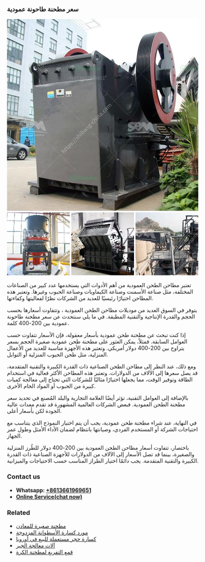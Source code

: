 <h3>سعر مطحنة طاحونة عمودية</h3><img src='1701852280.jpg' alt=''><p>تعتبر مطاحن الطحن العمودية من أهم الأدوات التي يستخدمها عدد كبير من الصناعات المختلفة، مثل صناعة الأسمنت وصناعة الكيماويات وصناعة الحبوب وغيرها. وتعتبر هذه المطاحن اختيارًا رئيسيًا للعديد من الشركات نظرًا لفعاليتها وكفاءتها.</p><p>يتوفر في السوق العديد من موديلات مطاحن الطحن العمودية ، وتتفاوت أسعارها بحسب الحجم والقدرة الإنتاجية والتقنية المطبقة. في ما يلي سنتحدث عن سعر مطحنة طاحونة عمودية بين 200-400 كلمة.</p><p>إذا كنت تبحث عن مطحنة طحن عمودية بأسعار معقولة، فإن الأسعار تتفاوت حسب العوامل السابقة. فمثلاً، يمكن العثور على مطحنة طحن عمودية صغيرة الحجم بسعر يتراوح بين 200-400 دولار أمريكي. وتعتبر هذه الأجهزة مناسبة للعديد من الأعمال المنزلية، مثل طحن الحبوب المنزلية أو التوابل.</p><p>ومع ذلك، عند النظر إلى مطاحن الطحن الصناعية ذات القدرة الكبيرة والتقنية المتقدمة، قد يصل سعرها إلى الآلاف من الدولارات. وتعتبر هذه المطاحن الأكثر فعالية في استخدام الطاقة وتوفير الوقت، مما يجعلها اختيارًا مثاليًا للشركات التي تحتاج إلى معالجة كميات كبيرة من الحبوب أو المواد الخام الأخرى.</p><p>بالإضافة إلى العوامل التقنية، تؤثر أيضًا العلامة التجارية والبلد المُصنع في تحديد سعر مطحنة الطحن العمودية. فبعض الشركات العالمية المشهورة قد تقدم معدات عالية الجودة لكن بأسعار أعلى.</p><p>في النهاية، عند شراء مطحنة طحن عمودية، يجب أن يتم اختيار النموذج الذي يتناسب مع احتياجات الشركة أو المستخدم الفردي، وصيانتها بانتظام لضمان الأداء الأمثل وطول عمر الجهاز.</p><p>باختصار، تتفاوت أسعار مطاحن الطحن العمودية بين 200-400 دولار للطُرز المنزلية والصغيرة، بينما قد تصل الأسعار إلى الآلاف من الدولارات للأجهزة الصناعية ذات القدرة الكبيرة والتقنية المتقدمة. يجب دائمًا اختيار الطراز المناسب حسب الاحتياجات والميزانية.</p><h3>Contact us</h3><ul><li><strong>Whatsapp:&nbsp;<a href="https://wa.me/8613661969651">+8613661969651</a></strong></li><li><a href="https://swt.shibang-china.com/?git&amp;zhl&amp;سعر مطحنة طاحونة عمودية"><strong>Online Service(chat now)</strong></a></li></ul><h3>Related</h3><ul><li><a href='مطحنة صغيرة للمعادن.md'>مطحنة صغيرة للمعادن</a></li><li><a href='مورد كسارة الأسطوانة المزدوجة.md'>مورد كسارة الأسطوانة المزدوجة</a></li><li><a href='كسارة حجر مستعملة للبيع في أوروبا.md'>كسارة حجر مستعملة للبيع في أوروبا</a></li><li><a href='آلات معالجة الجير.md'>آلات معالجة الجير</a></li><li><a href='قمع التفريغ لمطحنة الكرة.md'>قمع التفريغ لمطحنة الكرة</a></li></ul>